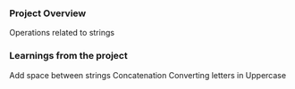 ### Project Overview

 Operations related to strings 




### Learnings from the project

 Add space between strings
Concatenation 
Converting letters in Uppercase


